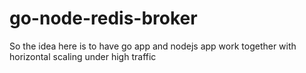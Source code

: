 # go-node-redis-broker
So the idea here is to have go app and nodejs app work together with horizontal scaling under high traffic
